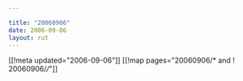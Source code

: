 ```yaml
---

title: "20060906"
date: 2006-09-06
layout: rut
---
```


[[!meta updated="2006-09-06"]]
[[!map pages="20060906/* and ! 20060906/*/*"]]
